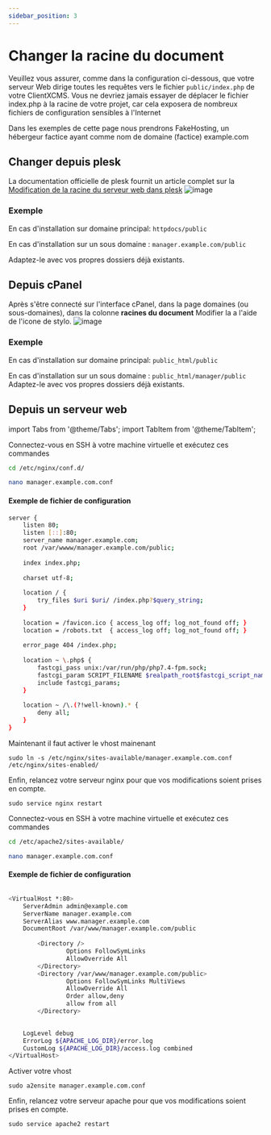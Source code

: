 ```yaml
---
sidebar_position: 3
---
```

# Changer la racine du document

Veuillez vous assurer, comme dans la configuration ci-dessous, que votre serveur Web dirige toutes les requêtes vers le fichier `public/index.php` de votre ClientXCMS. Vous ne devriez jamais essayer de déplacer le fichier index.php à la racine de votre projet, car cela exposera de nombreux fichiers de configuration sensibles à l'Internet

Dans les exemples de cette page nous prendrons FakeHosting, un hébergeur factice ayant comme nom de domaine (factice) example.com
## Changer depuis plesk
La documentation officielle de plesk fournit un article complet sur la [Modification de la racine du serveur web dans plesk](https://docs.plesk.com/fr-FR/onyx/administrator-guide/h%C3%A9bergement-web/structure-des-r%C3%A9pertoires-de-sites-web/d%C3%A9finir-une-racine-du-document-personnalis%C3%A9e.77500/)
![image](https://docs.plesk.com/fr-FR/onyx/administrator-guide/images/77501.webp)

### Exemple
En cas d'installation sur domaine principal:
`httpdocs/public`

En cas d'installation sur un sous domaine : 
```manager.example.com/public```

Adaptez-le avec vos propres dossiers déjà existants.

## Depuis cPanel

Après s'être connecté sur l'interface cPanel, dans la page domaines (ou sous-domaines), dans la colonne **racines du document**
Modifier la a l'aide de l'icone de stylo.
![image](https://media.discordapp.net/attachments/926274245225504779/954686279830888458/cpanel.png)

### Exemple
En cas d'installation sur domaine principal:
`public_html/public`

En cas d'installation sur un sous domaine :
```public_html/manager/public```
Adaptez-le avec vos propres dossiers déjà existants.

## Depuis un serveur web

import Tabs from '@theme/Tabs';
import TabItem from '@theme/TabItem';

<Tabs>
<TabItem value="Nginx" label="Nginx">

Connectez-vous en SSH à votre machine virtuelle et exécutez ces commandes
```bash
cd /etc/nginx/conf.d/
```
```bash
nano manager.example.com.conf
```
#### Exemple de fichier de configuration
```bash
server {
    listen 80;
    listen [::]:80;
    server_name manager.example.com;
    root /var/wwww/manager.example.com/public;
 
    index index.php;
 
    charset utf-8;
 
    location / {
        try_files $uri $uri/ /index.php?$query_string;
    }
 
    location = /favicon.ico { access_log off; log_not_found off; }
    location = /robots.txt  { access_log off; log_not_found off; }
 
    error_page 404 /index.php;
 
    location ~ \.php$ {
        fastcgi_pass unix:/var/run/php/php7.4-fpm.sock;
        fastcgi_param SCRIPT_FILENAME $realpath_root$fastcgi_script_name;
        include fastcgi_params;
    }
 
    location ~ /\.(?!well-known).* {
        deny all;
    }
}
```
Maintenant il faut activer le vhost mainenant

```sudo ln -s /etc/nginx/sites-available/manager.example.com.conf /etc/nginx/sites-enabled/```

Enfin, relancez votre serveur nginx pour que vos modifications soient prises en compte.

```sudo service nginx restart```


</TabItem>

<TabItem value="apache" label="Apache">

Connectez-vous en SSH à votre machine virtuelle et exécutez ces commandes
```bash
cd /etc/apache2/sites-available/
```
```bash
nano manager.example.com.conf
```
#### Exemple de fichier de configuration
```bash

<VirtualHost *:80>
    ServerAdmin admin@example.com
    ServerName manager.example.com
    ServerAlias www.manager.example.com
    DocumentRoot /var/www/manager.example.com/public
     
        <Directory />
                Options FollowSymLinks
                AllowOverride All
        </Directory>
        <Directory /var/www/manager.example.com/public>
                Options FollowSymLinks MultiViews
                AllowOverride All
                Order allow,deny
                allow from all
        </Directory>

     
    LogLevel debug
    ErrorLog ${APACHE_LOG_DIR}/error.log
    CustomLog ${APACHE_LOG_DIR}/access.log combined
</VirtualHost>
```

Activer votre vhost

```sudo a2ensite manager.example.com.conf```

Enfin, relancez votre serveur apache pour que vos modifications soient prises en compte.

```sudo service apache2 restart```

</TabItem>

</Tabs>
